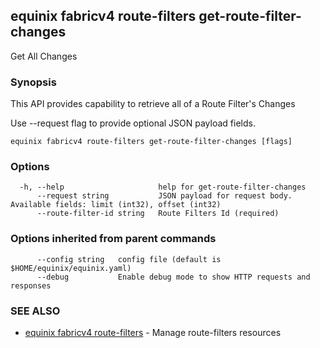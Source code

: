 ## equinix fabricv4 route-filters get-route-filter-changes

Get All Changes

### Synopsis

This API provides capability to retrieve all of a Route Filter's Changes

Use --request flag to provide optional JSON payload fields.

```
equinix fabricv4 route-filters get-route-filter-changes [flags]
```

### Options

```
  -h, --help                     help for get-route-filter-changes
      --request string           JSON payload for request body. Available fields: limit (int32), offset (int32)
      --route-filter-id string   Route Filters Id (required)
```

### Options inherited from parent commands

```
      --config string   config file (default is $HOME/equinix/equinix.yaml)
      --debug           Enable debug mode to show HTTP requests and responses
```

### SEE ALSO

* [equinix fabricv4 route-filters](equinix_fabricv4_route-filters.md)	 - Manage route-filters resources

